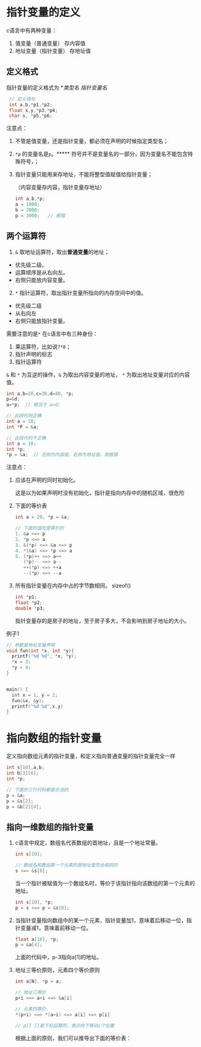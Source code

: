 # 指针变量的定义

c语言中有两种变量：

1. 值变量（普通变量） 存内容值
2. 地址变量（指针变量） 存地址值

## 定义格式

指针变量的定义格式为 **类型名 *指针变量名**

```c
 // 定义语句
 int a,b,*p1,*p2;
 float x,y,*p3,*p4;
 char s, *p5,*p6;
```

注意点：

1. 不管是值变量，还是指针变量，都必须在声明的时候指定类型名；

2. `*p` 的变量名是`p`。***** 符号并不是变量名的一部分，因为变量名不能包含特殊符号，；

3. 指针变量只能用来存地址，不能将整型值赋值给指针变量；

   （内容变量存内容，指针变量存地址）

   ```c
   int a,b,*p;
   a = 1000;
   b = 2000;
   p = 3000;   // 报错
   ```



## 两个运算符

1. `&` 取地址运算符，取出**普通变量**的地址；

- 优先级二级。
- 运算顺序是从右向左。
- 右侧只能放内容变量。



2. `*` 指针运算符，取出指针变量所指向的内存空间中的值。

- 优先级二级
- 从右向左
- 右侧只能放指针变量。

需要注意的是`*` 在c语言中有三种身份：

1. 乘运算符，比如说`7*8`；
2. 指针声明的标志
3. 指针运算符



`&` 和 `*` 为互逆的操作，`&` 为取出内容变量的地址， `*` 为取出地址变量对应的内容值。

```c
int a,b=20,c=30,d=40, *p;
p=&d;
a=*p;  // 相当于 a=d;
```



```c
// 此段代码正确
int a = 10;
int *P = &a; 

// 此段代码不正确
int a = 10;
int *p;
*p = &a;  // 左侧为内容值，右侧为地址值，故报错
```



注意点：

1. 应该在声明的同时初始化。

   这是以为如果声明时没有初始化，指针是指向内存中的随机区域，很危险

2. 下面的等价表

   ```c
   int a = 20, *p = &a;
   
   // 下面的值均是等价的
   1. &a <=> p
   2. *p <=> a
   3. &(*p) <=> &a <=> p
   4. *(&a) <=> *p <=> a
   5. (*p)++ <=> a++
      (*p)-- <=> a--
      ++(*p) <=> ++a
      --(*p) <=> --a
   ```

3. 所有指针变量在内存中占的字节数相同。 sizeof()

   ```c
   int *p1;
   float *p2;
   double *p3;
   ```

   指针变量存的是房子的地址，至于房子多大，不会影响到房子地址的大小。



例子1

```c
// 参数是地址变量声明
void fun(int *x, int *y){
  printf("%d %d", *x, *y);
  *x = 3;
  *y = 4;
}


main() {
  int x = 1, y = 2;
  fun(&x, &y);
  printf("%d %d",x,y)
}
```



# 指向数组的指针变量

定义指向数组元素的指针变量，和定义指向普通变量的指针变量完全一样

````c
int s[10],a,b;
int b[3][6];
int *p;

// 下面的三行代码都是合法的
p = &a;
p = &s[2];
p = &b[2][4];
````



## 指向一维数组的指针变量

1. c语言中规定，数组名代表数组的首地址，且是一个地址常量。

   ```c
   int s[10];
   
   // 数组名和数组第一个元素的首地址是完全相同的
   s <=> &s[0];
   ```

   当一个指针被赋值为一个数组名时，等价于该指针指向该数组的第一个元素的地址。

   ```c
   int s[10], *p;
   p = s <=> p = &s[0];
   ```

2. 当指针变量指向数组中的某一个元素，指针变量加1，意味着后移动一位，指针变量减1，意味着前移动一位。

   ```c
   float a[10], *p;
   p = &a[4];
   ```

   上面的代码中，p-3指向a[1]的地址。

3. 地址三等价原则，元素四个等价原则

   ```c 
   int a[N], *p = a;
   
   // 地址三等价
   p+i <=> a+i <=> &a[i]
   
   // 元素四等价
   *(p+i) <=> *(a+i) <=> a[i] <=> p[i]
   
   // p[] []是下标运算符，表示向下移动i个位置
   ```

   根据上面的原则，我们可以推导出下面的等价表：

   



























